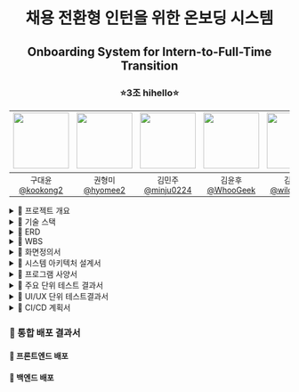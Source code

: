 <h1 align="center">채용 전환형 인턴을 위한 온보딩 시스템</h1>
<h2 align="center">Onboarding System for Intern-to-Full-Time Transition</h2>
<h3 align="center">⭐3조 hihello⭐</h3>
<div align="center">

|<img src="https://avatars.githubusercontent.com/u/92318119?v=4" width="100" height="100"/> | <img src="https://avatars.githubusercontent.com/u/108400640?v=4" width="100" height="100"/> | <img src="https://avatars.githubusercontent.com/u/128581270?v=4" width="100" height="100"/> | <img src="https://avatars.githubusercontent.com/u/74580387?v=4" width="100" height="100"/> | <img src="https://avatars.githubusercontent.com/u/136975414?v=4" width="100" height="100"/>  |
|:-----------------------------------------------------------------------------------------:|:------------------------------------------------------------------------------------------:|:------------------------------------------------------------------------------------------:|:-------------------------------------------------------------------------------------------:|:--------------------------------------------------------------------------------------------:|
|                      구대윤<br>[@kookong2](https://github.com/kookong2)                      |                              권형미<br>[@hyomee2](https://github.com/hyomee2)               |                     김민주<br>[@minju0224](https://github.com/minju0224)                      |                       김윤후<br>[@WhooGeek](https://github.com/WhooGeek)                       |                     김태영<br>[@wildcat222](https://github.com/wildcat222)                      |
</div>


<details markdown="1">
  <summary>🎯 프로젝트 개요</summary>
  <div>
    <div>
    <br>

>[프로젝트 기획서](https://docs.google.com/document/d/10-rBIVVxRV5bcQZF-zKqIN9KAENM4mPXSNmPdMm0b8U/edit?tab=t.0)
    </div>
  </div>
</details>

<details markdown="2">
  <summary>🎯 기술 스택</summary>
  <div>
    <h4 align="center">프로젝트</h4>
    <table align="center">
      <tr>
        <td><img src="https://skillicons.dev/icons?i=git" alt="Git" width="50" align="center"><br>Git</td>
        <td><img src="https://skillicons.dev/icons?i=github" alt="GitHub" width="50" align="center"><br>GitHub</td>
        <td><img src="https://skillicons.dev/icons?i=figma" alt="Figma" width="50" align="center"><br>Figma</td>
        <td style="text-align: center;">
          <img src="https://skillicons.dev/icons?i=idea" alt="IntelliJ IDEA" width="50" align="center">
          <br>IntelliJ IDEA
        </td>
        <td><img src="https://skillicons.dev/icons?i=vscode" alt="vscode" width="50" align="center"><br>vscode</td>
      </tr>
    </table>
    <h4 align="center">프론트엔드</h4>
    <table align="center">
      <tr>
        <td><img src="https://skillicons.dev/icons?i=html" alt="HTML" width="50"><br>HTML</td>
        <td><img src="https://skillicons.dev/icons?i=css" alt="CSS" width="50"><br>CSS</td>
        <td><img src="https://skillicons.dev/icons?i=javascript" alt="JavaScript" width="50"><br>JavaScript</td>
        <td><img src="https://skillicons.dev/icons?i=vue" alt="Vue.js" width="50"><br>Vue.js</td>
      </tr>
    </table>
    <h4 align="center">백엔드</h4>
    <table align="center">
      <tr>
        <td><img src="https://skillicons.dev/icons?i=java" alt="Java" width="50"><br>Java</td>
        <td><img src="https://skillicons.dev/icons?i=spring" alt="Spring" width="50"><br>Spring</td>
        <td><img src="https://skillicons.dev/icons?i=gradle" alt="Gradle" width="50"><br>Gradle</td>
        <td><img src="https://skillicons.dev/icons?i=kafka" alt="Kafka" width="50"><br>Kafka</td>
        <td><img src="https://skillicons.dev/icons?i=py" alt="Python" width="50"><br>Python</td>
        <td><img src="https://skillicons.dev/icons?i=fastapi" alt="FastAPI" width="50"><br>FastAPI</td>
        <td><img src="icon/elasticSearch.png" alt="ElasticSearch" width="50" height="50" style="border-radius: 10px;"><br>ElasticSearch</td>
        <td><img src="icon/mariaDB.png" alt="MariaDB" width="50" height="50" style="border-radius: 10px;"><br>MariaDB</td>
        <td><img src="https://skillicons.dev/icons?i=mongodb" alt="MongoDB" width="50"><br>MongoDB</td>
      </tr>
    </table>
    <h4 align="center">클라우드</h4>
    <table align="center">
      <tr>
        <td><img src="icon/cloudWatch.png" alt="CloudWatch" width="50" height="50" style="border-radius: 10px;"><br>CloudWatch</td>
        <td><img src="icon/RDS.png" alt="RDS" width="50" height="50" style="border-radius: 10px;"><br>RDS</td>
        <td><img src="icon/s3.jpeg" alt="S3" width="50" height="50" style="border-radius: 10px;"><br>S3</td>
        <td><img src="icon/ec2.png" alt="EC2" width="50" height="50" style="border-radius: 10px;"><br>EC2</td>
        <td><img src="icon/lambda.png" alt="Lambda" width="50" height="50" style="border-radius: 10px;"><br>Lambda</td>
      </tr>
    </table>
    <h4 align="center">인프라</h4>
    <table align="center">
      <tr>
        <td><img src="https://skillicons.dev/icons?i=githubactions" alt="GitHub Actions" width="50"><br>GitHub Actions</td>
        <td><img src="https://skillicons.dev/icons?i=nginx" alt="Nginx" width="50"><br>Nginx</td>
        <td><img src="icon/ElasticBeanstalk.png" alt="ElasticBeanstalk" width="50" height="50" style="border-radius: 10px;"><br>ElasticBeanstalk</td>
      </tr>
    </table>
  </div>
</details>


<details markdown="2">
  <summary>🎯 ERD</summary>
  <div>
  <br>

  >[ERD](https://www.erdcloud.com/d/yCNxCAcuq7CCDuz8a)

  </div>
</details>
<div>

<details markdown="2">
  <summary>🎯 WBS</summary>
  <div>
  <br>

>[WBS](https://docs.google.com/spreadsheets/d/1F-cg6s2nEanYSHGntDhI2j4zHp84mA0LCy3uGkZ1FhE/edit?usp=sharing)

  </div>
</details>
<div>

<details markdown="2">
  <summary>🎯 화면정의서</summary>
  <div>
  <br>

>[화면정의서](https://docs.google.com/spreadsheets/d/1F-cg6s2nEanYSHGntDhI2j4zHp84mA0LCy3uGkZ1FhE/edit?gid=1147583410#gid=1147583410)
<br>[피그마](https://www.figma.com/design/oDt94i9yE3AkHu9L3Sd6z5/hi%2Chello?node-id=0-1&t=uVJ0OAz048SFHcRJ-1)
  </div>
</details>
<div>

<details markdown="2">
  <summary>🎯 시스템 아키텍처 설계서</summary>
  <div>
  <br>

<img src="icon/system.png"/>
  </div>
</details>
<div>

<details markdown="2">
  <summary>🎯 프로그램 사양서</summary>
  <div>
    <ul>
      <li>1</li>
      <li>2</li>
    </ul>
  </div>
</details>
<div>

<details markdown="2">
  <summary>🎯 주요 단위 테스트 결과서</summary>
  <div>
    <ul>
      <li>1</li>
      <li>2</li>
    </ul>
  </div>
</details>
<div>

<details markdown="2">
  <summary>🎯 UI/UX 단위 테스트결과서</summary>
  <div>
    <ul>
      <li>1</li>
      <li>2</li>
    </ul>
  </div>
</details>
<div>

<details markdown="2">
  <summary>🎯 CI/CD 계획서</summary>
  <div>
    <ul>
      <li>1</li>
      <li>2</li>
    </ul>
  </div>
</details>
<div>

<h3>🎯 통합 배포 결과서</h3>


<h4>🏹 프론트엔드 배포</h4>

<h4>🏹 백엔드 배포</h4>
